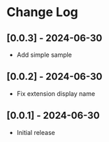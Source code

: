 # Change Log

## [0.0.3] - 2024-06-30

- Add simple sample

## [0.0.2] - 2024-06-30

- Fix extension display name

## [0.0.1] - 2024-06-30

- Initial release